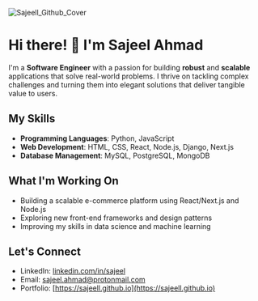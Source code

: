 ![Sajeell_Github_Cover](https://github.com/sajeell/sajeell/assets/52258972/da631528-bbef-4b0b-90e8-01389ca4d859)

# Hi there! 👋 I'm Sajeel Ahmad

I'm a **Software Engineer** with a passion for building **robust** and **scalable** applications that solve real-world problems. I thrive on tackling complex challenges and turning them into elegant solutions that deliver tangible value to users.

## My Skills

- **Programming Languages**: Python, JavaScript
- **Web Development**: HTML, CSS, React, Node.js, Django, Next.js
- **Database Management**: MySQL, PostgreSQL, MongoDB

## What I'm Working On

- Building a scalable e-commerce platform using React/Next.js and Node.js
- Exploring new front-end frameworks and design patterns
- Improving my skills in data science and machine learning

## Let's Connect

- LinkedIn: [linkedin.com/in/sajeel](https://www.linkedin.com/in/sajeel)
- Email: [sajeel.ahmad@protonmail.com](mailto:sajeel.ahmad@protonmail.com)
- Portfolio: [https://sajeell.github.io](https://sajeell.github.io)
